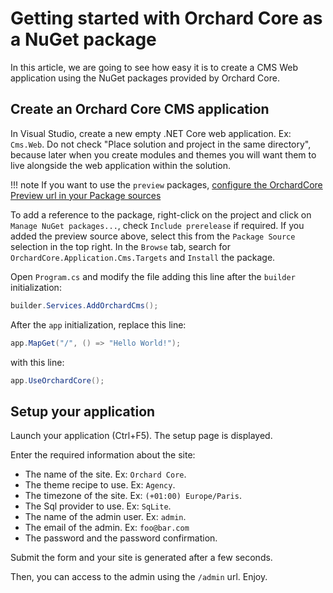 # Getting started with Orchard Core as a NuGet package

In this article, we are going to see how easy it is to create a CMS Web application using the NuGet packages provided by Orchard Core.

## Create an Orchard Core CMS application

In Visual Studio, create a new empty .NET Core web application. Ex: `Cms.Web`. Do not check "Place solution and project in the same directory", because later when you create modules and themes you will want them to live alongside the web application within the solution.

!!! note
    If you want to use the `preview` packages, [configure the OrchardCore Preview url in your Package sources](preview-package-source.md)

To add a reference to the package, right-click on the project and click on `Manage NuGet packages...`, check `Include prerelease` if required. If you added the preview source above, select this from the `Package Source` selection in the top right.  In the `Browse` tab, search for `OrchardCore.Application.Cms.Targets` and `Install` the package.

Open `Program.cs` and modify the file adding this line after the `builder` initialization:

```csharp
builder.Services.AddOrchardCms();
```

After the `app` initialization, replace this line:

```csharp
app.MapGet("/", () => "Hello World!");
```

with this line:

```csharp
app.UseOrchardCore();
```

## Setup your application

Launch your application (Ctrl+F5). The setup page is displayed.

Enter the required information about the site:

- The name of the site. Ex: `Orchard Core`.
- The theme recipe to use. Ex: `Agency`.
- The timezone of the site. Ex: `(+01:00) Europe/Paris`.
- The Sql provider to use. Ex: `SqLite`.
- The name of the admin user. Ex: `admin`.
- The email of the admin. Ex: `foo@bar.com`
- The password and the password confirmation.

Submit the form and your site is generated after a few seconds.

Then, you can access to the admin using the `/admin` url. Enjoy.
